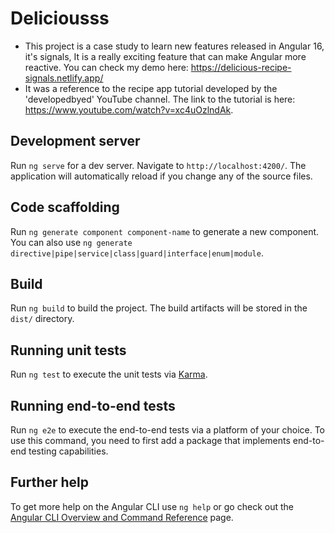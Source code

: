 # Deliciousss

 - This project is a case study to learn new features released in Angular 16, it's signals, It is a really exciting feature that can make Angular more reactive. You can check my demo here: https://delicious-recipe-signals.netlify.app/
 - It was a reference to the recipe app tutorial developed by the 'developedbyed' YouTube channel. The link to the tutorial is here: https://www.youtube.com/watch?v=xc4uOzlndAk.

## Development server

Run `ng serve` for a dev server. Navigate to `http://localhost:4200/`. The application will automatically reload if you change any of the source files.

## Code scaffolding

Run `ng generate component component-name` to generate a new component. You can also use `ng generate directive|pipe|service|class|guard|interface|enum|module`.

## Build

Run `ng build` to build the project. The build artifacts will be stored in the `dist/` directory.

## Running unit tests

Run `ng test` to execute the unit tests via [Karma](https://karma-runner.github.io).

## Running end-to-end tests

Run `ng e2e` to execute the end-to-end tests via a platform of your choice. To use this command, you need to first add a package that implements end-to-end testing capabilities.

## Further help

To get more help on the Angular CLI use `ng help` or go check out the [Angular CLI Overview and Command Reference](https://angular.io/cli) page.
